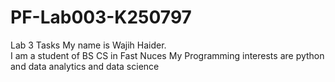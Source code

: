 # PF-Lab003-K250797
Lab 3 Tasks
My name is Wajih Haider.  
I am a student of BS CS in Fast Nuces
My Programming interests are python and data analytics and data science


